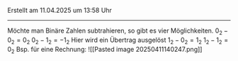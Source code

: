 Erstellt am 11.04.2025 um 13:58 Uhr

---
Möchte man Binäre Zahlen subtrahieren, so gibt es vier Möglichkeiten.
$0_2 - 0_2 = 0_2$
$0_2 - 1_2 = -1_2$ Hier wird ein Übertrag ausgelöst
$1_2 - 0_2 = 1_2$
$1_2 - 1_2 = 0_2$
 Bsp. für eine Rechnung:
 ![[Pasted image 20250411140247.png]]
 